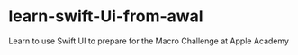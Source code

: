 # learn-swift-Ui-from-awal
Learn to use Swift UI to prepare for the Macro Challenge at Apple Academy
